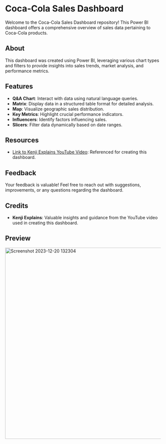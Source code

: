 # Coca-Cola Sales Dashboard

Welcome to the Coca-Cola Sales Dashboard repository! This Power BI dashboard offers a comprehensive overview of sales data pertaining to Coca-Cola products.

## About
This dashboard was created using Power BI, leveraging various chart types and filters to provide insights into sales trends, market analysis, and performance metrics.

## Features
- **Q&A Chart**: Interact with data using natural language queries.
- **Matrix**: Display data in a structured table format for detailed analysis.
- **Map**: Visualize geographic sales distribution.
- **Key Metrics**: Highlight crucial performance indicators.
- **Influencers**: Identify factors influencing sales.
- **Slicers**: Filter data dynamically based on date ranges.

## Resources
- [Link to Kenji Explains YouTube Video](https://www.youtube.com/watch?v=NISsW-bVAwU): Referenced for creating this dashboard.

## Feedback
Your feedback is valuable! Feel free to reach out with suggestions, improvements, or any questions regarding the dashboard.

## Credits
- **Kenji Explains**: Valuable insights and guidance from the YouTube video used in creating this dashboard.

## Preview
<img width="618" alt="Screenshot 2023-12-20 132304" src="https://github.com/rahulbytes/Coca-Cola-Sales-Dashboard/assets/142666454/eaa67fc0-ce76-4b13-9aa8-eb63ba6dd80d">
